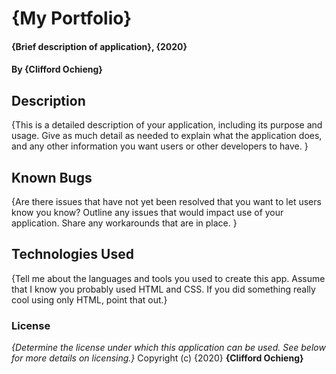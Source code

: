 # {My Portfolio}
#### {Brief description of application}, {2020}
#### By **{Clifford Ochieng}**
## Description
{This is a detailed description of your application, including its purpose and usage.  Give as much detail as needed to explain what the application does, and any other information you want users or other developers to have. }
<!-- ## Setup/Installation Requirements
* This is a great place
* to list setup instructions
* in a simple
* easy-to-understand
* format
{Leave nothing to chance! You want it to be easy for potential users, employers and collaborators to run your app. Do I need to run a server? Do I need to install any dependencies? How should I set up my databases? Is there other code this app depends on?} -->
## Known Bugs
{Are there issues that have not yet been resolved that you want to let users know you know? Outline any issues that would impact use of your application. Share any workarounds that are in place. }
## Technologies Used
{Tell me about the languages and tools you used to create this app. Assume that I know you probably used HTML and CSS. If you did something really cool using only HTML, point that out.}
<!-- ## Support and contact details
{Let people know what to do if they run into any issues or have questions, ideas or concerns.  Encourage them to contact you or make a contribution to the code.} -->
### License
*{Determine the license under which this application can be used.  See below for more details on licensing.}*
Copyright (c) {2020} **{Clifford Ochieng}**
  
